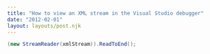 ```yaml
---
title: "How to view an XML stream in the Visual Studio debugger"
date: "2012-02-01"
layout: layouts/post.njk
---
```


```csharp
(new StreamReader(xmlStream)).ReadToEnd();
```
